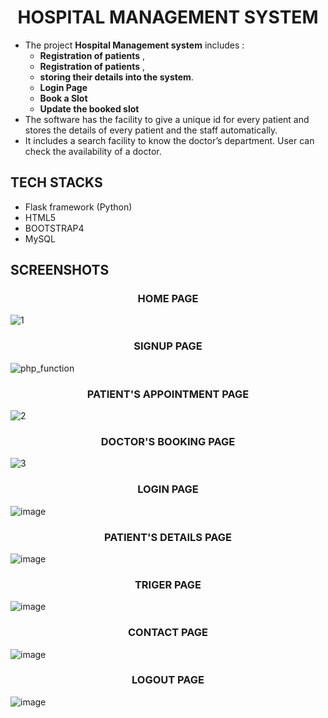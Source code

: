  <h1 align="center">HOSPITAL MANAGEMENT SYSTEM</h1> 

- The project **Hospital Management system** includes : 
   -  **Registration of patients** , 
   -  **Registration of patients** , 
   -  **storing their details into the system**. 
   -  **Login Page**
   -  **Book a Slot**
   -  **Update the booked slot**
- The software has the facility to give a unique id for every patient and stores the details of every patient and the staff automatically. 
- It includes a search facility to know the doctor’s department. User can check the availability of a doctor.

## TECH STACKS 
- Flask framework (Python)
- HTML5
- BOOTSTRAP4
- MySQL


## SCREENSHOTS


<h3 align="center">HOME PAGE</h3>

![1](https://user-images.githubusercontent.com/61831021/121800231-4447be80-cc4e-11eb-892d-305c64bc9473.png)

<h3 align="center">SIGNUP PAGE</h3>
  
![php_function](https://user-images.githubusercontent.com/61831021/121800058-4a896b00-cc4d-11eb-9f84-e793e062dd11.png)


<h3 align="center">PATIENT'S APPOINTMENT PAGE</h3>


![2](https://user-images.githubusercontent.com/61831021/121800619-aa354580-cc50-11eb-90c8-962a2ed63c26.png)


<h3 align="center">DOCTOR'S BOOKING PAGE</h3>


![3](https://user-images.githubusercontent.com/61831021/121800723-2039ac80-cc51-11eb-9c05-c1d9d97ba564.png)



<h3 align="center">LOGIN PAGE</h3>


![image](https://user-images.githubusercontent.com/61831021/121800760-51b27800-cc51-11eb-8f6e-fb4a6350b832.png)



<h3 align="center">PATIENT'S DETAILS PAGE</h3>

![image](https://user-images.githubusercontent.com/61831021/121800791-6d1d8300-cc51-11eb-86b2-583b93376ef5.png)




<h3 align="center">TRIGER PAGE</h3>

![image](https://user-images.githubusercontent.com/61831021/121800812-94745000-cc51-11eb-8aec-e42be6518312.png)



<h3 align="center">CONTACT PAGE</h3>

![image](https://user-images.githubusercontent.com/61831021/121800825-aa821080-cc51-11eb-81d3-fde36df8e49c.png)


<h3 align="center">LOGOUT PAGE</h3>



![image](https://user-images.githubusercontent.com/61831021/121800857-c71e4880-cc51-11eb-8dd7-4693139bee35.png)






